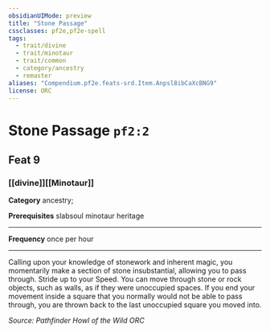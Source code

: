 ```yaml
---
obsidianUIMode: preview
title: "Stone Passage"
cssclasses: pf2e,pf2e-spell
tags:
  - trait/divine
  - trait/minotaur
  - trait/common
  - category/ancestry
  - remaster
aliases: "Compendium.pf2e.feats-srd.Item.Anpsl8ibCaXcBNG9"
license: ORC
---
```

# Stone Passage `pf2:2`
## Feat 9
### [[divine]][[Minotaur]]

**Category** ancestry; 



**Prerequisites** slabsoul minotaur heritage
* * *
**Frequency** once per hour

* * *

Calling upon your knowledge of stonework and inherent magic, you momentarily make a section of stone insubstantial, allowing you to pass through. Stride up to your Speed. You can move through stone or rock objects, such as walls, as if they were unoccupied spaces. If you end your movement inside a square that you normally would not be able to pass through, you are thrown back to the last unoccupied square you moved into.

*Source: Pathfinder Howl of the Wild*
*ORC*